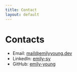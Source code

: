 ```yaml
---
title: Contact
layout: default
---
```


# Contacts
- Email: [mail@emilyyoung.dev](mailto:mail@emilyyoung.dev)
- LinkedIn: [emily-sy](https://www.linkedin.com/in/emily-sy)
- GitHub: [emily-young](https://github.com/emily-young)
